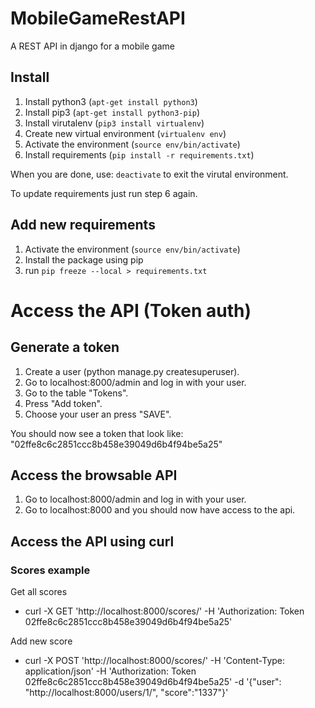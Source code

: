 # MobileGameRestAPI
A REST API in django for a mobile game

## Install
1. Install python3 (`apt-get install python3`)
2. Install pip3 (`apt-get install python3-pip`)
3. Install virutalenv (`pip3 install virtualenv`)
4. Create new virtual environment (`virtualenv env`)
5. Activate the environment (`source env/bin/activate`)
6. Install requirements (`pip install -r requirements.txt`)

When you are done, use: `deactivate` to exit the virutal environment.

To update requirements just run step 6 again.

## Add new requirements
1. Activate the environment (`source env/bin/activate`)
2. Install the package using pip
3. run `pip freeze --local > requirements.txt`

# Access the API (Token auth)
## Generate a token
1. Create a user (python manage.py createsuperuser).
2. Go to localhost:8000/admin and log in with your user.
3. Go to the table "Tokens".
4. Press "Add token".
5. Choose your user an press "SAVE".

You should now see a token that look like: "02ffe8c6c2851ccc8b458e39049d6b4f94be5a25"

## Access the browsable API
1. Go to localhost:8000/admin and log in with your user.
2. Go to localhost:8000 and you should now have access to the api.

## Access the API using curl
### Scores example
Get all scores
* curl -X GET 'http://localhost:8000/scores/' -H 'Authorization: Token 02ffe8c6c2851ccc8b458e39049d6b4f94be5a25'

Add new score
* curl -X POST 'http://localhost:8000/scores/' -H 'Content-Type: application/json' -H 'Authorization: Token 02ffe8c6c2851ccc8b458e39049d6b4f94be5a25' -d '{"user": "http://localhost:8000/users/1/", "score":"1337"}'